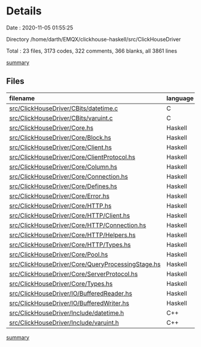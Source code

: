 # Details

Date : 2020-11-05 01:55:25

Directory /home/darth/EMQX/clickhouse-haskell/src/ClickHouseDriver

Total : 23 files,  3173 codes, 322 comments, 366 blanks, all 3861 lines

[summary](results.md)

## Files
| filename | language | code | comment | blank | total |
| :--- | :--- | ---: | ---: | ---: | ---: |
| [src/ClickHouseDriver/CBits/datetime.c](/src/ClickHouseDriver/CBits/datetime.c) | C | 45 | 0 | 4 | 49 |
| [src/ClickHouseDriver/CBits/varuint.c](/src/ClickHouseDriver/CBits/varuint.c) | C | 57 | 3 | 5 | 65 |
| [src/ClickHouseDriver/Core.hs](/src/ClickHouseDriver/Core.hs) | Haskell | 13 | 0 | 1 | 14 |
| [src/ClickHouseDriver/Core/Block.hs](/src/ClickHouseDriver/Core/Block.hs) | Haskell | 115 | 13 | 8 | 136 |
| [src/ClickHouseDriver/Core/Client.hs](/src/ClickHouseDriver/Core/Client.hs) | Haskell | 239 | 51 | 39 | 329 |
| [src/ClickHouseDriver/Core/ClientProtocol.hs](/src/ClickHouseDriver/Core/ClientProtocol.hs) | Haskell | 36 | 12 | 19 | 67 |
| [src/ClickHouseDriver/Core/Column.hs](/src/ClickHouseDriver/Core/Column.hs) | Haskell | 739 | 62 | 35 | 836 |
| [src/ClickHouseDriver/Core/Connection.hs](/src/ClickHouseDriver/Core/Connection.hs) | Haskell | 414 | 38 | 21 | 473 |
| [src/ClickHouseDriver/Core/Defines.hs](/src/ClickHouseDriver/Core/Defines.hs) | Haskell | 62 | 27 | 40 | 129 |
| [src/ClickHouseDriver/Core/Error.hs](/src/ClickHouseDriver/Core/Error.hs) | Haskell | 409 | 2 | 7 | 418 |
| [src/ClickHouseDriver/Core/HTTP.hs](/src/ClickHouseDriver/Core/HTTP.hs) | Haskell | 8 | 0 | 1 | 9 |
| [src/ClickHouseDriver/Core/HTTP/Client.hs](/src/ClickHouseDriver/Core/HTTP/Client.hs) | Haskell | 213 | 31 | 31 | 275 |
| [src/ClickHouseDriver/Core/HTTP/Connection.hs](/src/ClickHouseDriver/Core/HTTP/Connection.hs) | Haskell | 68 | 8 | 9 | 85 |
| [src/ClickHouseDriver/Core/HTTP/Helpers.hs](/src/ClickHouseDriver/Core/HTTP/Helpers.hs) | Haskell | 72 | 9 | 12 | 93 |
| [src/ClickHouseDriver/Core/HTTP/Types.hs](/src/ClickHouseDriver/Core/HTTP/Types.hs) | Haskell | 34 | 5 | 8 | 47 |
| [src/ClickHouseDriver/Core/Pool.hs](/src/ClickHouseDriver/Core/Pool.hs) | Haskell | 50 | 8 | 4 | 62 |
| [src/ClickHouseDriver/Core/QueryProcessingStage.hs](/src/ClickHouseDriver/Core/QueryProcessingStage.hs) | Haskell | 7 | 0 | 4 | 11 |
| [src/ClickHouseDriver/Core/ServerProtocol.hs](/src/ClickHouseDriver/Core/ServerProtocol.hs) | Haskell | 48 | 14 | 17 | 79 |
| [src/ClickHouseDriver/Core/Types.hs](/src/ClickHouseDriver/Core/Types.hs) | Haskell | 277 | 21 | 31 | 329 |
| [src/ClickHouseDriver/IO/BufferedReader.hs](/src/ClickHouseDriver/IO/BufferedReader.hs) | Haskell | 149 | 7 | 37 | 193 |
| [src/ClickHouseDriver/IO/BufferedWriter.hs](/src/ClickHouseDriver/IO/BufferedWriter.hs) | Haskell | 102 | 11 | 26 | 139 |
| [src/ClickHouseDriver/Include/datetime.h](/src/ClickHouseDriver/Include/datetime.h) | C++ | 7 | 0 | 4 | 11 |
| [src/ClickHouseDriver/Include/varuint.h](/src/ClickHouseDriver/Include/varuint.h) | C++ | 9 | 0 | 3 | 12 |

[summary](results.md)